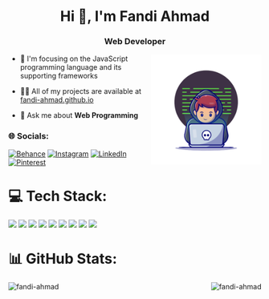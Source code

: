 <h1 align="center">Hi 👋, I'm Fandi Ahmad</h1>
<h3 align="center">Web Developer</h3>

<!-- Image by catalyststuff on Freepik -->
<a target="_blank" rel="noreferrer" href="https://www.freepik.com/free-vector/hacker-operating-laptop-cartoon-icon-illustration-technology-icon-concept-isolated-flat-cartoon-style_11602236.htm#query=programmer&from_query=progrmmer&position=4&from_view=search&track=sph">
    <img align="right" src="programmer.png" alt="" width="220">
</a>

- 🌱 I'm focusing on the JavaScript programming language and its supporting frameworks

- 👨‍💻 All of my projects are available at [fandi-ahmad.github.io](https://fandi-ahmad.github.io)

- 💬 Ask me about **Web Programming**

<h3> 🌐 Socials: </h3>

[![Behance](https://img.shields.io/badge/Behance-1769ff?logo=behance&logoColor=white)](https://behance.net/itzfandy) 
[![Instagram](https://img.shields.io/badge/Instagram-%23E4405F.svg?logo=Instagram&logoColor=white)](https://instagram.com/fandi.jsx) 
[![LinkedIn](https://img.shields.io/badge/LinkedIn-%230077B5.svg?logo=linkedin&logoColor=white)](https://linkedin.com/in/fandijsx) 
[![Pinterest](https://img.shields.io/badge/Pinterest-%23E60023.svg?logo=Pinterest&logoColor=white)](https://pinterest.com/itzfandy) 

# 💻 Tech Stack:

<p align="left">
    <img src="https://img.shields.io/badge/node.js-6DA55F?style=for-the-badge&logo=node.js&logoColor=white" />
    <img src="https://img.shields.io/badge/express.js-%23404d59.svg?style=for-the-badge&logo=express&logoColor=%2361DAFB" />
    <img src="https://img.shields.io/badge/mysql-%2300f.svg?style=for-the-badge&logo=mysql&logoColor=white" />
    <img src="https://img.shields.io/badge/javascript-%23323330.svg?style=for-the-badge&logo=javascript&logoColor=%23F7DF1E" />
    <img src="https://img.shields.io/badge/vuejs-%2335495e.svg?style=for-the-badge&logo=vuedotjs&logoColor=%234FC08D" />
    <img src="https://img.shields.io/badge/react-%2320232a.svg?style=for-the-badge&logo=react&logoColor=%2361DAFB" />
    <img src="https://img.shields.io/badge/React_Router-CA4245?style=for-the-badge&logo=react-router&logoColor=white" />
    <img src="https://img.shields.io/badge/tailwindcss-%2338B2AC.svg?style=for-the-badge&logo=tailwind-css&logoColor=white" />
    <img src="https://img.shields.io/badge/figma-%23F24E1E.svg?style=for-the-badge&logo=figma&logoColor=white" />
</p>

# 📊 GitHub Stats:

<p><img align="left" src="https://github-readme-stats.vercel.app/api/top-langs/?username=fandi-ahmad&theme=react&hide_border=false&include_all_commits=false&count_private=false&layout=compact" alt="fandi-ahmad" /></p>
<!-- <p>&nbsp;<img align="center" src="https://github-readme-stats.vercel.app/api?username=fandi-ahmad&theme=react&hide_border=false&include_all_commits=false&count_private=false" alt="fandi-ahmad" /></p> -->

<p><img align="right" src="https://github-readme-streak-stats.herokuapp.com/?user=fandi-ahmad&theme=react&hide_border=true" alt="fandi-ahmad" /></p>



<!-- [![](https://visitcount.itsvg.in/api?id=fandi-ahmad&icon=5&color=1)](https://visitcount.itsvg.in) -->

<!-- Proudly created with GPRM ( https://gprm.itsvg.in ) -->
